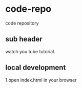 # code-repo
code repository

## sub header

watch you tube tutorial.

## local development

1.open index.html in your browser
